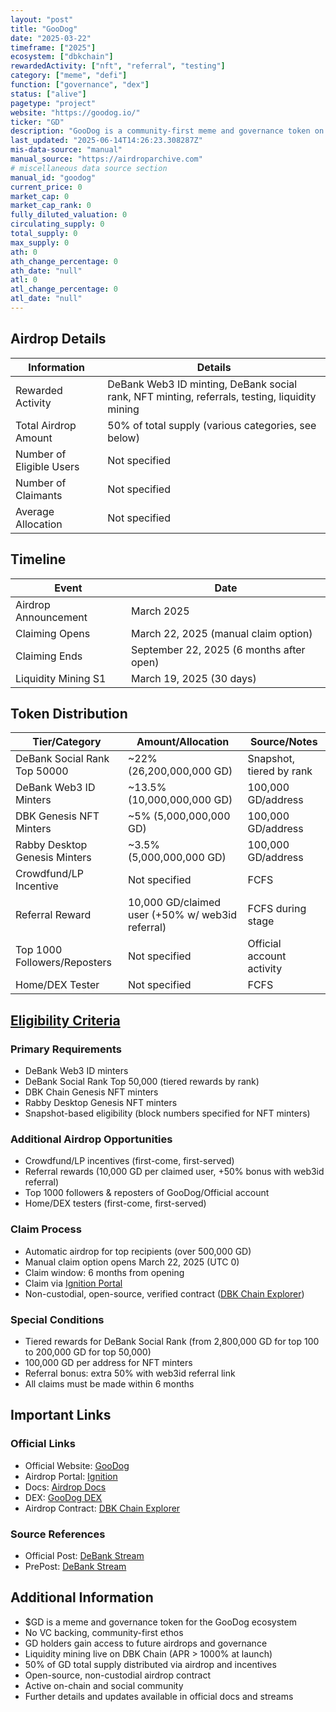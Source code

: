 ```yaml
---
layout: "post"
title: "GooDog"
date: "2025-03-22"
timeframe: ["2025"]
ecosystem: ["dbkchain"]
rewardedActivity: ["nft", "referral", "testing"]
category: ["meme", "defi"]
function: ["governance", "dex"]
status: ["alive"]
pagetype: "project"
website: "https://goodog.io/"
ticker: "GD"
description: "GooDog is a community-first meme and governance token on DBK Chain, distributing 50% of supply via airdrop to DeBank users, NFT minters, testers, and liquidity providers."
last_updated: "2025-06-14T14:26:23.308287Z"
mis-data-source: "manual"
manual_source: "https://airdroparchive.com"
# miscellaneous data source section
manual_id: "goodog"
current_price: 0
market_cap: 0
market_cap_rank: 0
fully_diluted_valuation: 0
circulating_supply: 0
total_supply: 0
max_supply: 0
ath: 0
ath_change_percentage: 0
ath_date: "null"
atl: 0
atl_change_percentage: 0
atl_date: "null"
---
```


## Airdrop Details

| Information              | Details                                                                                       |
| ------------------------ | --------------------------------------------------------------------------------------------- |
| Rewarded Activity        | DeBank Web3 ID minting, DeBank social rank, NFT minting, referrals, testing, liquidity mining |
| Total Airdrop Amount     | 50% of total supply (various categories, see below)                                           |
| Number of Eligible Users | Not specified                                                                                 |
| Number of Claimants      | Not specified                                                                                 |
| Average Allocation       | Not specified                                                                                 |

## Timeline

| Event                | Date                                     |
| -------------------- | ---------------------------------------- |
| Airdrop Announcement | March 2025                               |
| Claiming Opens       | March 22, 2025 (manual claim option)     |
| Claiming Ends        | September 22, 2025 (6 months after open) |
| Liquidity Mining S1  | March 19, 2025 (30 days)                 |

## Token Distribution

| Tier/Category                 | Amount/Allocation                                | Source/Notes              |
| ----------------------------- | ------------------------------------------------ | ------------------------- |
| DeBank Social Rank Top 50000  | ~22% (26,200,000,000 GD)                         | Snapshot, tiered by rank  |
| DeBank Web3 ID Minters        | ~13.5% (10,000,000,000 GD)                       | 100,000 GD/address        |
| DBK Genesis NFT Minters       | ~5% (5,000,000,000 GD)                           | 100,000 GD/address        |
| Rabby Desktop Genesis Minters | ~3.5% (5,000,000,000 GD)                         | 100,000 GD/address        |
| Crowdfund/LP Incentive        | Not specified                                    | FCFS                      |
| Referral Reward               | 10,000 GD/claimed user (+50% w/ web3id referral) | FCFS during stage         |
| Top 1000 Followers/Reposters  | Not specified                                    | Official account activity |
| Home/DEX Tester               | Not specified                                    | FCFS                      |

## [Eligibility Criteria](https://goodog.io/ignition)

### Primary Requirements

- DeBank Web3 ID minters
- DeBank Social Rank Top 50,000 (tiered rewards by rank)
- DBK Chain Genesis NFT minters
- Rabby Desktop Genesis NFT minters
- Snapshot-based eligibility (block numbers specified for NFT minters)

### Additional Airdrop Opportunities

- Crowdfund/LP incentives (first-come, first-served)
- Referral rewards (10,000 GD per claimed user, +50% bonus with web3id referral)
- Top 1000 followers & reposters of GooDog/Official account
- Home/DEX testers (first-come, first-served)

### Claim Process

- Automatic airdrop for top recipients (over 500,000 GD)
- Manual claim option opens March 22, 2025 (UTC 0)
- Claim window: 6 months from opening
- Claim via [Ignition Portal](https://goodog.io/ignition)
- Non-custodial, open-source, verified contract ([DBK Chain Explorer](https://scan.dbkchain.io/address/0x73871B39c1EBE91fDB5a918098e519A8165A0E9d))

### Special Conditions

- Tiered rewards for DeBank Social Rank (from 2,800,000 GD for top 100 to 200,000 GD for top 50,000)
- 100,000 GD per address for NFT minters
- Referral bonus: extra 50% with web3id referral link
- All claims must be made within 6 months

## Important Links

### Official Links

- Official Website: [GooDog](https://goodog.io/)
- Airdrop Portal: [Ignition](https://goodog.io/ignition)
- Docs: [Airdrop Docs](https://docs.goodog.io/ignition)
- DEX: [GooDog DEX](https://dex.goodog.io/)
- Airdrop Contract: [DBK Chain Explorer](https://scan.dbkchain.io/address/0x73871B39c1EBE91fDB5a918098e519A8165A0E9d)

### Source References

- Official Post: [DeBank Stream](https://debank.com/stream/3090170)
- PrePost: [DeBank Stream](https://debank.com/stream/3086303)

## Additional Information

- $GD is a meme and governance token for the GooDog ecosystem
- No VC backing, community-first ethos
- GD holders gain access to future airdrops and governance
- Liquidity mining live on DBK Chain (APR > 1000% at launch)
- 50% of GD total supply distributed via airdrop and incentives
- Open-source, non-custodial airdrop contract
- Active on-chain and social community
- Further details and updates available in official docs and streams